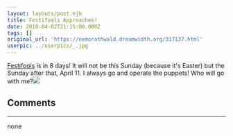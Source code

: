 ```yaml
---
layout: layouts/post.njk
title: Festifools Approaches!
date: 2010-04-02T21:15:00.000Z
tags: []
original_url: 'https://nemorathwald.dreamwidth.org/317137.html'
userpic: ../userpics/_.jpg
---
```

[Festifools](http://festifools.org/) is in 8 days! It will not be this Sunday (because it's Easter) but the Sunday after that, April 11. I always go and operate the puppets! Who will go with me?![](http://lh5.ggpht.com/_ENXtTKU9j1A/Sdk3XuVR8SI/AAAAAAAAGZ8/jOIQj7BmaaE/s400/Festifools%201.JPG)

## Comments

---

none
